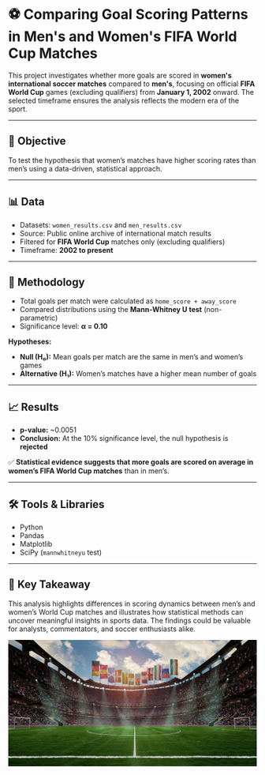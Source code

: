 # ⚽ Comparing Goal Scoring Patterns in Men's and Women's FIFA World Cup Matches

This project investigates whether more goals are scored in **women's international soccer matches** compared to **men's**, focusing on official **FIFA World Cup** games (excluding qualifiers) from **January 1, 2002** onward. The selected timeframe ensures the analysis reflects the modern era of the sport.

---

## 🧠 Objective

To test the hypothesis that women’s matches have higher scoring rates than men’s using a data-driven, statistical approach.

---

## 📊 Data

- Datasets: `women_results.csv` and `men_results.csv`
- Source: Public online archive of international match results
- Filtered for **FIFA World Cup** matches only (excluding qualifiers)
- Timeframe: **2002 to present**

---

## 🔬 Methodology

- Total goals per match were calculated as `home_score + away_score`
- Compared distributions using the **Mann-Whitney U test** (non-parametric)
- Significance level: **α = 0.10**

**Hypotheses:**
- **Null (H₀):** Mean goals per match are the same in men’s and women’s games
- **Alternative (H₁):** Women’s matches have a higher mean number of goals

---

## 📈 Results

- **p-value:** ~0.0051
- **Conclusion:** At the 10% significance level, the null hypothesis is **rejected**

✅ **Statistical evidence suggests that more goals are scored on average in women’s FIFA World Cup matches** than in men’s.

---

## 🛠️ Tools & Libraries

- Python
- Pandas
- Matplotlib
- SciPy (`mannwhitneyu` test)

---

## 📌 Key Takeaway

This analysis highlights differences in scoring dynamics between men’s and women’s World Cup matches and illustrates how statistical methods can uncover meaningful insights in sports data. The findings could be valuable for analysts, commentators, and soccer enthusiasts alike.

![Preview](https://github.com/sam-asemi/Soccer-Matches-Analysis/blob/main/soccer-pitch.jpg)
